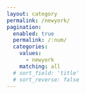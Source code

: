 ```yaml
---
layout: category
permalink: /newyork/
pagination: 
  enabled: true
  permalink: /:num/
  categories:
    values:
      - newyork
    matching: all
  # sort_field: 'title'
  # sort_reverse: false
---
```


